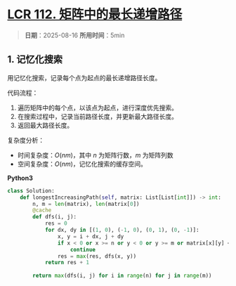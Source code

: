 # [LCR 112. 矩阵中的最长递增路径](https://leetcode.cn/problems/fpTFWP/description/)

> **日期**：2025-08-16
> **所用时间**：5min

## 1. 记忆化搜索

用记忆化搜索，记录每个点为起点的最长递增路径长度。

代码流程：

1. 遍历矩阵中的每个点，以该点为起点，进行深度优先搜索。
2. 在搜索过程中，记录当前路径长度，并更新最大路径长度。
3. 返回最大路径长度。

复杂度分析：

- 时间复杂度：$O(nm)$，其中 $n$ 为矩阵行数，$m$ 为矩阵列数
- 空间复杂度：$O(nm)$，记忆化搜索的缓存空间。

**Python3**

```python
class Solution:
    def longestIncreasingPath(self, matrix: List[List[int]]) -> int:
        n, m = len(matrix), len(matrix[0])
        @cache
        def dfs(i, j):
            res = 0
            for dx, dy in [(1, 0), (-1, 0), (0, 1), (0, -1)]:
                x, y = i + dx, j + dy
                if x < 0 or x >= n or y < 0 or y >= m or matrix[x][y] <= matrix[i][j]:
                    continue
                res = max(res, dfs(x, y))
            return res + 1
        
        return max(dfs(i, j) for i in range(n) for j in range(m))
```